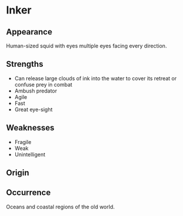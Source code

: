 # Inker

## Appearance
Human-sized squid with eyes multiple eyes facing every direction. 

## Strengths
* Can release large clouds of ink into the water to cover its retreat or confuse prey in combat
* Ambush predator
* Agile
* Fast
* Great eye-sight

## Weaknesses
* Fragile
* Weak
* Unintelligent

## Origin


## Occurrence
Oceans and coastal regions of the old world. 